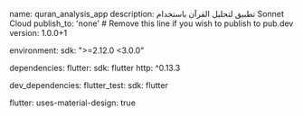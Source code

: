 name: quran_analysis_app
description: تطبيق لتحليل القرآن باستخدام Sonnet Cloud
publish_to: 'none' # Remove this line if you wish to publish to pub.dev
version: 1.0.0+1

environment:
  sdk: ">=2.12.0 <3.0.0"

dependencies:
  flutter:
    sdk: flutter
  http: ^0.13.3

dev_dependencies:
  flutter_test:
    sdk: flutter

flutter:
  uses-material-design: true